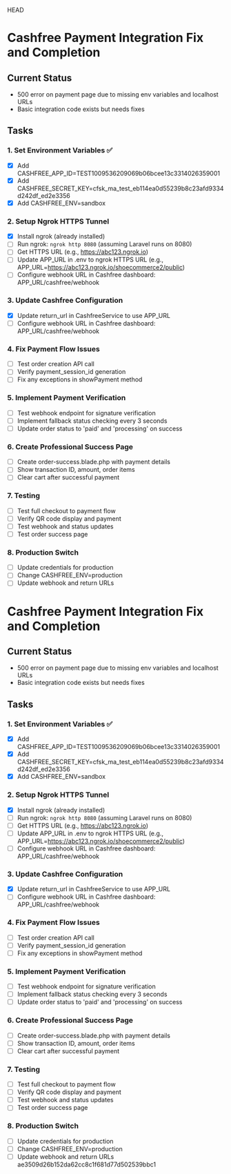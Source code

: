  HEAD
# Cashfree Payment Integration Fix and Completion

## Current Status
- 500 error on payment page due to missing env variables and localhost URLs
- Basic integration code exists but needs fixes

## Tasks

### 1. Set Environment Variables ✅
- [x] Add CASHFREE_APP_ID=TEST1009536209069b06bcee13c3314026359001
- [x] Add CASHFREE_SECRET_KEY=cfsk_ma_test_eb114ea0d55239b8c23afd9334d242df_ed2e3356
- [x] Add CASHFREE_ENV=sandbox

### 2. Setup Ngrok HTTPS Tunnel
- [x] Install ngrok (already installed)
- [ ] Run ngrok: `ngrok http 8080` (assuming Laravel runs on 8080)
- [ ] Get HTTPS URL (e.g., https://abc123.ngrok.io)
- [ ] Update APP_URL in .env to ngrok HTTPS URL (e.g., APP_URL=https://abc123.ngrok.io/shoecommerce2/public)
- [ ] Configure webhook URL in Cashfree dashboard: APP_URL/cashfree/webhook

### 3. Update Cashfree Configuration
- [x] Update return_url in CashfreeService to use APP_URL
- [ ] Configure webhook URL in Cashfree dashboard: APP_URL/cashfree/webhook

### 4. Fix Payment Flow Issues
- [ ] Test order creation API call
- [ ] Verify payment_session_id generation
- [ ] Fix any exceptions in showPayment method

### 5. Implement Payment Verification
- [ ] Test webhook endpoint for signature verification
- [ ] Implement fallback status checking every 3 seconds
- [ ] Update order status to 'paid' and 'processing' on success

### 6. Create Professional Success Page
- [ ] Create order-success.blade.php with payment details
- [ ] Show transaction ID, amount, order items
- [ ] Clear cart after successful payment

### 7. Testing
- [ ] Test full checkout to payment flow
- [ ] Verify QR code display and payment
- [ ] Test webhook and status updates
- [ ] Test order success page

### 8. Production Switch
- [ ] Update credentials for production
- [ ] Change CASHFREE_ENV=production
- [ ] Update webhook and return URLs

# Cashfree Payment Integration Fix and Completion

## Current Status
- 500 error on payment page due to missing env variables and localhost URLs
- Basic integration code exists but needs fixes

## Tasks

### 1. Set Environment Variables ✅
- [x] Add CASHFREE_APP_ID=TEST1009536209069b06bcee13c3314026359001
- [x] Add CASHFREE_SECRET_KEY=cfsk_ma_test_eb114ea0d55239b8c23afd9334d242df_ed2e3356
- [x] Add CASHFREE_ENV=sandbox

### 2. Setup Ngrok HTTPS Tunnel
- [x] Install ngrok (already installed)
- [ ] Run ngrok: `ngrok http 8080` (assuming Laravel runs on 8080)
- [ ] Get HTTPS URL (e.g., https://abc123.ngrok.io)
- [ ] Update APP_URL in .env to ngrok HTTPS URL (e.g., APP_URL=https://abc123.ngrok.io/shoecommerce2/public)
- [ ] Configure webhook URL in Cashfree dashboard: APP_URL/cashfree/webhook

### 3. Update Cashfree Configuration
- [x] Update return_url in CashfreeService to use APP_URL
- [ ] Configure webhook URL in Cashfree dashboard: APP_URL/cashfree/webhook

### 4. Fix Payment Flow Issues
- [ ] Test order creation API call
- [ ] Verify payment_session_id generation
- [ ] Fix any exceptions in showPayment method

### 5. Implement Payment Verification
- [ ] Test webhook endpoint for signature verification
- [ ] Implement fallback status checking every 3 seconds
- [ ] Update order status to 'paid' and 'processing' on success

### 6. Create Professional Success Page
- [ ] Create order-success.blade.php with payment details
- [ ] Show transaction ID, amount, order items
- [ ] Clear cart after successful payment

### 7. Testing
- [ ] Test full checkout to payment flow
- [ ] Verify QR code display and payment
- [ ] Test webhook and status updates
- [ ] Test order success page

### 8. Production Switch
- [ ] Update credentials for production
- [ ] Change CASHFREE_ENV=production
- [ ] Update webhook and return URLs
 ae3509d26b152da62cc8c1f681d77d502539bbc1
